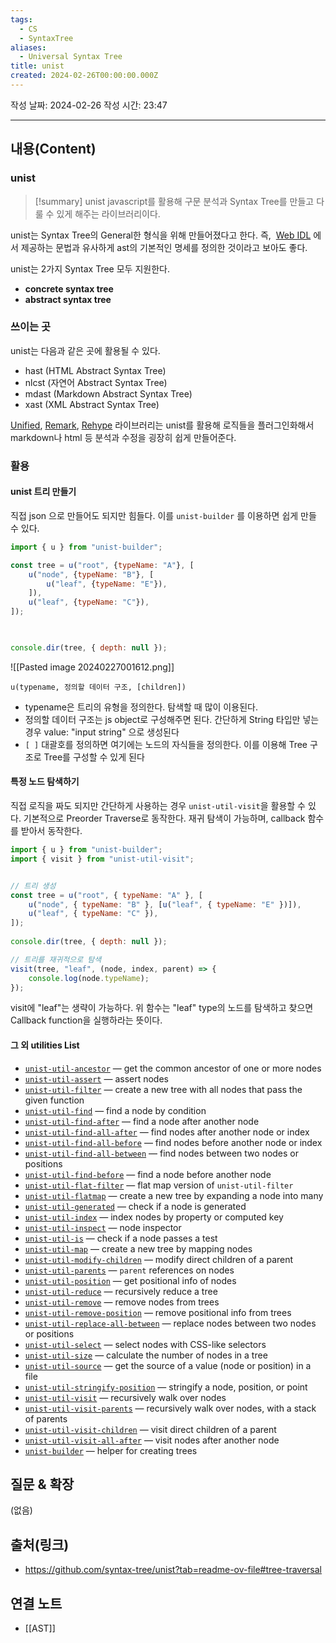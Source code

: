 ```yaml
---
tags:
  - CS
  - SyntaxTree
aliases:
  - Universal Syntax Tree
title: unist
created: 2024-02-26T00:00:00.000Z
---
```

작성 날짜: 2024-02-26
작성 시간: 23:47


----
## 내용(Content)
### unist
>[!summary] unist
>javascript를 활용해 구문 분석과 Syntax Tree를 만들고 다룰 수 있게 해주는 라이브러리이다.

unist는  Syntax Tree의 General한 형식을 위해 만들어졌다고 한다. 즉,  [Web IDL](https://webidl.spec.whatwg.org/) 에서 제공하는 문법과 유사하게 ast의 기본적인 명세를 정의한 것이라고 보아도 좋다.

unist는 2가지 Syntax Tree 모두 지원한다.

- **concrete syntax tree**
- **abstract syntax tree**

### 쓰이는 곳
unist는 다음과 같은 곳에 활용될 수 있다.

- hast (HTML Abstract Syntax Tree)
- nlcst (자연어 Abstract Syntax Tree)
- mdast (Markdown Abstract Syntax Tree)
- xast (XML Abstract Syntax Tree)

 [Unified](https://github.com/unifiedjs/unified), [Remark](https://github.com/remarkjs/remark), [Rehype](https://github.com/remarkjs/remark) 라이브러리는 unist를 활용해 로직들을 플러그인화해서 markdown나 html 등 분석과 수정을 굉장히 쉽게 만들어준다.

### 활용
#### unist 트리 만들기

직접 json 으로 만들어도 되지만 힘들다. 이를 `unist-builder` 를 이용하면 쉽게 만들 수 있다.

```js
import { u } from "unist-builder";

const tree = u("root", {typeName: "A"}, [
    u("node", {typeName: "B"}, [
        u("leaf", {typeName: "E"}),
    ]),
    u("leaf", {typeName: "C"}),
]);

  

console.dir(tree, { depth: null });
```

![[Pasted image 20240227001612.png]]

`u(typename, 정의할 데이터 구조, [children])`

- typename은 트리의 유형을 정의한다. 탐색할 때 많이 이용된다.
- 정의할 데이터 구조는 js object로 구성해주면 된다. 간단하게 String 타입만 넣는 경우 value: "input string" 으로 생성된다
- `[ ]` 대괄호를 정의하면 여기에는 노드의 자식들을 정의한다. 이를 이용해 Tree 구조로 Tree를 구성할 수 있게 된다

#### 특정 노드 탐색하기

직접 로직을 짜도 되지만 간단하게 사용하는 경우 `unist-util-visit`을 활용할 수 있다. 기본적으로 Preorder Traverse로 동작한다. 재귀 탐색이 가능하며, callback 함수를 받아서 동작한다.

```js
import { u } from "unist-builder";
import { visit } from "unist-util-visit";


// 트리 생성
const tree = u("root", { typeName: "A" }, [
    u("node", { typeName: "B" }, [u("leaf", { typeName: "E" })]),
    u("leaf", { typeName: "C" }),
]);
  
console.dir(tree, { depth: null });

// 트리를 재귀적으로 탐색
visit(tree, "leaf", (node, index, parent) => {
    console.log(node.typeName);
});
```

visit에 "leaf"는 생략이 가능하다.  위 함수는 "leaf" type의 노드를 탐색하고 찾으면 Callback function을 실행하라는 뜻이다.


#### 그 외 utilities List

- [`unist-util-ancestor`](https://github.com/gorango/unist-util-ancestor) — get the common ancestor of one or more nodes
- [`unist-util-assert`](https://github.com/syntax-tree/unist-util-assert) — assert nodes
- [`unist-util-filter`](https://github.com/syntax-tree/unist-util-filter) — create a new tree with all nodes that pass the given function
- [`unist-util-find`](https://github.com/blahah/unist-util-find) — find a node by condition
- [`unist-util-find-after`](https://github.com/syntax-tree/unist-util-find-after) — find a node after another node
- [`unist-util-find-all-after`](https://github.com/syntax-tree/unist-util-find-all-after) — find nodes after another node or index
- [`unist-util-find-all-before`](https://github.com/syntax-tree/unist-util-find-all-before) — find nodes before another node or index
- [`unist-util-find-all-between`](https://github.com/mrzmmr/unist-util-find-all-between) — find nodes between two nodes or positions
- [`unist-util-find-before`](https://github.com/syntax-tree/unist-util-find-before) — find a node before another node
- [`unist-util-flat-filter`](https://github.com/unicorn-utterances/unist-util-flat-filter) — flat map version of `unist-util-filter`
- [`unist-util-flatmap`](https://gitlab.com/staltz/unist-util-flatmap) — create a new tree by expanding a node into many
- [`unist-util-generated`](https://github.com/syntax-tree/unist-util-generated) — check if a node is generated
- [`unist-util-index`](https://github.com/syntax-tree/unist-util-index) — index nodes by property or computed key
- [`unist-util-inspect`](https://github.com/syntax-tree/unist-util-inspect) — node inspector
- [`unist-util-is`](https://github.com/syntax-tree/unist-util-is) — check if a node passes a test
- [`unist-util-map`](https://github.com/syntax-tree/unist-util-map) — create a new tree by mapping nodes
- [`unist-util-modify-children`](https://github.com/syntax-tree/unist-util-modify-children) — modify direct children of a parent
- [`unist-util-parents`](https://github.com/syntax-tree/unist-util-parents) — `parent` references on nodes
- [`unist-util-position`](https://github.com/syntax-tree/unist-util-position) — get positional info of nodes
- [`unist-util-reduce`](https://github.com/GenerousLabs/unist-util-reduce) — recursively reduce a tree
- [`unist-util-remove`](https://github.com/syntax-tree/unist-util-remove) — remove nodes from trees
- [`unist-util-remove-position`](https://github.com/syntax-tree/unist-util-remove-position) — remove positional info from trees
- [`unist-util-replace-all-between`](https://github.com/unicorn-utterances/unist-util-replace-all-between) — replace nodes between two nodes or positions
- [`unist-util-select`](https://github.com/syntax-tree/unist-util-select) — select nodes with CSS-like selectors
- [`unist-util-size`](https://github.com/syntax-tree/unist-util-size) — calculate the number of nodes in a tree
- [`unist-util-source`](https://github.com/syntax-tree/unist-util-source) — get the source of a value (node or position) in a file
- [`unist-util-stringify-position`](https://github.com/syntax-tree/unist-util-stringify-position) — stringify a node, position, or point
- [`unist-util-visit`](https://github.com/syntax-tree/unist-util-visit) — recursively walk over nodes
- [`unist-util-visit-parents`](https://github.com/syntax-tree/unist-util-visit-parents) — recursively walk over nodes, with a stack of parents
- [`unist-util-visit-children`](https://github.com/syntax-tree/unist-util-visit-children) — visit direct children of a parent
- [`unist-util-visit-all-after`](https://github.com/mrzmmr/unist-util-visit-all-after) — visit nodes after another node
- [`unist-builder`](https://github.com/syntax-tree/unist-builder) — helper for creating trees
## 질문 & 확장

(없음)

## 출처(링크)
- https://github.com/syntax-tree/unist?tab=readme-ov-file#tree-traversal

## 연결 노트
- [[AST]]







